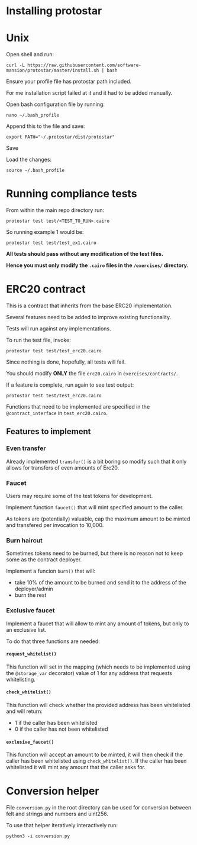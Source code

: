 # Installing protostar

# Unix

Open shell and run:

`curl -L https://raw.githubusercontent.com/software-mansion/protostar/master/install.sh | bash`

Ensure your profile file has protostar path included.

For me installation script failed at it and it had to be added manually.

Open bash configuration file by running:

`nano ~/.bash_profile`

Append this to the file and save:

`export PATH="~/.protostar/dist/protostar"`

Save

Load the changes:

`source ~/.bash_profile`

# Running compliance tests

From within the main repo directory run:

`protostar test test/<TEST_TO_RUN>.cairo`

So running example 1 would be:

`protostar test test/test_ex1.cairo`

**All tests should pass without any modification of the test files.**

**Hence you must only modify the `.cairo` files in the `/exercises/` directory.**

# ERC20 contract

This is a contract that inherits from the base ERC20 implementation.

Several features need to be added to improve existing functionality.

Tests will run against any implementations.

To run the test file, invoke:

`protostar test test/test_erc20.cairo`

Since nothing is done, hopefully, all tests will fail.

You should modify **ONLY** the file `erc20.cairo` in `exercises/contracts/`.

If a feature is complete, run again to see test output:

`protostar test test/test_erc20.cairo`

Functions that need to be implemented are specified in the `@contract_interface` in `test_erc20.cairo`.

## Features to implement

### Even transfer

Already implemented `transfer()` is a bit boring so modify such that it only allows for transfers of even amounts of Erc20.

### Faucet

Users may require some of the test tokens for development.

Implement function `faucet()` that will mint specified amount to the caller.

As tokens are (potentially) valuable, cap the maximum amount to be minted and transfered per invocation to 10,000.

### Burn haircut

Sometimes tokens need to be burned, but there is no reason not to keep some as the contract deployer.

Implement a funcion `burn()` that will:

- take 10% of the amount to be burned and send it to the address of the deployer/admin
- burn the rest

### Exclusive faucet

Implement a faucet that will allow to mint any amount of tokens, but only to an exclusive list.

To do that three functions are needed:

#### `request_whitelist()`

This function will set in the mapping (which needs to be implemented using the `@storage_var` decorator) value of 1 for any address that requests whitelisting.

#### `check_whitelist()`

This function will check whether the provided address has been whitelisted and will return:

- 1 if the caller has been whitelisted
- 0 if the caller has not been whitelisted

#### `exclusive_faucet()`

This function will accept an amount to be minted, it will then check if the caller has been whitelisted using `check_whitelist()`. If the caller has been whitelisted it will mint any amount that the caller asks for.

# Conversion helper

File `conversion.py` in the root directory can be used for conversion between felt and strings and numbers and uint256.

To use that helper iteratively interactively run:

`python3 -i conversion.py`
